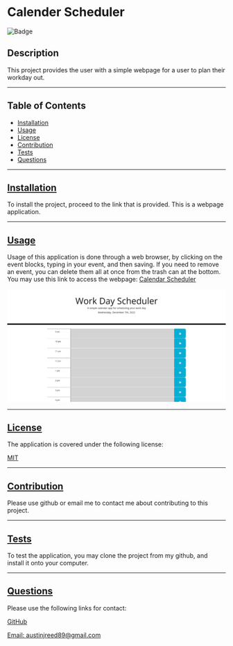 
  # Calender Scheduler

  ![Badge](https://img.shields.io/badge/license-MIT-blue)
  ## Description

  This project provides the user with a simple webpage for a user to plan their workday out.
  
---
  ## Table of Contents

  * [Installation](#installation)
  * [Usage](#usage)
  * [License](#license)
  * [Contribution](#contribution)
  * [Tests](#tests)
  * [Questions](#questions)
---
  ## [Installation](#table-of-contents)

  To install the project, proceed to the link that is provided.  This is a webpage application.

---
  ## [Usage](#table-of-contents)

  Usage of this application is done through a web browser, by clicking on the event blocks, typing in your event, and then saving.  If you need to remove an event, you can delete them all at once from the trash can at the bottom.  You may use this link to access the webpage: [Calendar Scheduler](https://areed98.github.io/calendar-scheduler/)

  ![Preview of website](./assets/images/ZjKMLn2.png)

---
  ## [License](#table-of-contents)

  The application is covered under the following license:

  [MIT](https://choosealicense.com/licenses/MIT)

---
  ## [Contribution](#table-of-contents)

  Please use github or email me to contact me about contributing to this project.

---
  ## [Tests](#table-of-contents)

  To test the application, you may clone the project from my github, and install it onto your computer. 

---
  ## [Questions](#table-of-contents)

  Please use the following links for contact:

  [GitHub](https://github.com/areed98)

  [Email: austinjreed89@gmail.com](mailto:austinjreed89@gmail.com)
